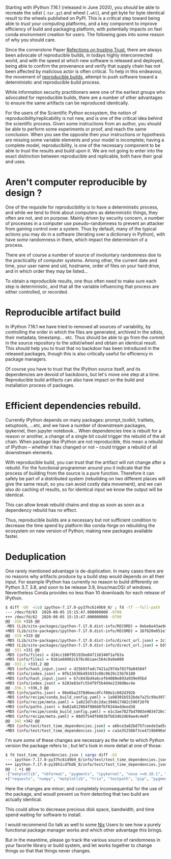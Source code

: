 <!--
.. title: IPython reproducible build
.. slug: ipython-reproducible-builds
.. date: 2020-08-10 22:00:00 UTC-00:00
.. author: Matthias Bussonnier
.. tags: Labs, IPython, reproducible-builds, packaging
.. category:
.. link:
.. description:
.. type: text
-->

Starting with IPython 7.16.1 (released in June 2020), you _should_ be able to recreate the sdist (`.tar.gz`) and wheel
(`.whl`), and get byte for byte identical result to the wheels published on PyPI. This is a critical step toward being able
to _trust_ your computing platforms, and a key component to improve efficiency of build and packaging platform, with
potentially impacts on fast conda environment creation for users. The following goes into some reason of why you should care.

<!-- TEASER_END -->

Since the cornerstone Paper [Refections on trusting Trust][1], there are always been advocate of reproducible builds, in
todays highly interconnected world, and with the speed at which new software is released and deployed, being able to confirm
the provenance and verify that supply chain has not been affected by malicious actor is often critical. To help in this
endeavour, the movement of [reproducible builds][2], attempt to push software toward a deterministic and reproducible
build process.

[2]: https://reproducible-builds.org/
[1]: https://www.cs.cmu.edu/~rdriley/487/papers/Thompson_1984_ReflectionsonTrustingTrust.pdf

While information security practitioners were one of the earliest groups who advocated for reproducible builds, there
are a number of other advantages to ensure the same artifacts can be reproduced identically.

For the users of the Scientific Python ecosystem, the notion of reproducibility/replicability is not new, and is one of
the critical idea behind the scientific process. Given some instructions from an author, you should be able to perform some
experiments or proof, and reach the same conclusion. When you see the opposite then your instructions or hypothesis are missing
some variable elements and your model is incomplete; having a complete model, reproducibility, is one of the necessary
component to be able to trust the results and build upon it. We are not going to enter into the exact distinction
between reproducible and replicable, both have their goal and uses.

# Aren't computer reproducible by design ? 

One of the requisite for reproducibility is to have a deterministic process, and while we tend to think about computers
as deterministic things, they often are not, and on purpose. Mainly driven by security concern, a number of processes in
a computer use pseudo-randomness to prevent an attacker from gaining control over a system. Thus by default, many of the
typical actions you may do in a software (iterating over a dictionary in Python), with have _some_ randomness in them,
which impact the determinism of a process.

There are of course a number of source of involuntary randomness doe to the practicality of computer systems. Among
other, the current date and time, your user name and uid, hostname, order of files on your hard drive, and in which
order they may be listed...

To obtain a reproducible results, one thus often need to make sure each step is deterministic, and that all the variable
influencing that process are either controlled, or recorded.

# Reproducible artifact build

In IPython 7.16.1 we have tried to removed all sources of variability, by controlling the order in which the files are
generated, archived in the sdists, their metadata, timestamp... etc. Thus should be able to go from the commit in the
source repository to the sdist/wheel and obtain an identical result. This should help you to trust that no backdoor has
been introduced in the released packages, though this is also critically useful for efficiency in package managers.

Of course you have to trust that the IPython source itself, and its dependencies are devoid of backdoors, but let's move
one step at a time. Reproducible build artifacts can also have impact on the build and installation process of packages.

# Efficient dependencies rebuild. 

Currently IPython depends on many packages: prompt_toolkit, traitlets, setuptools, ...etc, and we have a number of
downstream packages, ipykernel, then jupyter notebook... When dependencies tree is rebuilt for a reason or another, a change of a
single bit could trigger the rebuild of the all chain. When package like IPython are not reproducible, this mean  a
rebuild of IPython – whether it has changed or not – could trigger a rebuild of all downstream elements.

With reproducible build, you can trust that the artifact will not change after a rebuild. For the functional programmer
around you it indicate that the process of building from the source is a pure function. Therefore it can safely be part
of a distributed system (rebuilding on two different places will give the same result, so you can avoid costly data
movement), and we can also do caching of results, so for identical input we know the output will be identical.

This can allow break rebuild chains and stop as soon as soon as a dependency rebuild has no effect.

Thus, reproducible builds are a necessary but not sufficient condition to decrease the time spend by platform like conda-forge on rebuilding the ecosystem
on new version of Python; making new packages available faster. 

# Deduplication

One rarely mentioned advantage is de-duplication. In many cases there are no reasons why artifacts produce by a build
step would depends on all their input. For example IPython has currently no reason to build differently on Python 3.7,
3.8, and soon to be release 3.9, linux/macOS/ of windows. Nevertheless Conda provides no less than 10 downloads for each
release of IPython. 

```bash
$ diff -U0  <(cd ipython-7.17.0-py37hc6149b9_0/ ; fd -tf --full-path  | xargs -L1 md5)  <(cd ipython-7.17.0-py38h1cdfbd6_0/ ; fd --full-path  -t f | xargs -L1 md5)
--- /dev/fd/63	2020-08-05 15:15:47.000000000 -0700
+++ /dev/fd/62	2020-08-05 15:15:47.000000000 -0700
@@ -316 +316 @@
-MD5 (Lib/site-packages/ipython-7.17.0.dist-info/RECORD) = 0ebe6e43ae9dcfc29b86338605fc9065
+MD5 (Lib/site-packages/ipython-7.17.0.dist-info/RECORD) = 16f820e051e75462d970be438fbd2b0a
@@ -319 +319 @@
-MD5 (Lib/site-packages/ipython-7.17.0.dist-info/direct_url.json) = 2c37570ef1bd3eadd669649da321b69f
+MD5 (Lib/site-packages/ipython-7.17.0.dist-info/direct_url.json) = b55d0dcd87b11218d41c34d8ee0a5016
@@ -331 +331 @@
-MD5 (info/files) = d24cc180f95193be847116340f1af63a
+MD5 (info/files) = 0161e68902cb78c6b1aec564c0a9e808
@@ -333,2 +333,2 @@
-MD5 (info/hash_input.json) = d25b93fadc7421a297daf02f9a04584f
-MD5 (info/index.json) = 0fb13436b493433c08c9b29c23b76180
+MD5 (info/hash_input.json) = b7c843bd4a6cef64080e893a939e95bd
+MD5 (info/index.json) = 6283e83efc554f9f5b4d4e2330d8ec4e
@@ -336,3 +336,3 @@
-MD5 (info/paths.json) = 06e6ba2378d6eecdfcf08e1c602d392b
-MD5 (info/recipe/conda_build_config.yaml) = 1a98301b552bde7a25c99a39711c9fe2
-MD5 (info/recipe/meta.yaml) = 1a823d7c8c2dac394617482c596f26f0
+MD5 (info/paths.json) = 0a82a812984f98660fbf0244eddeed38
+MD5 (info/recipe/conda_build_config.yaml) = e1c3ae7827bd7003e9034720c7b0f76c
+MD5 (info/recipe/meta.yaml) = 08d5f54df6083bfb834b24b9ae4c4e0f
@@ -342 +342 @@
-MD5 (info/test/test_time_dependencies.json) = a66ce3a62bd757ceede3ad5ef4c2c4b6
+MD5 (info/test/test_time_dependencies.json) = ca1e35258bf3ce4719b090a90f886cd6
```

I'm sure _some_ of these changes are necessary as the refer to which Python version the package refers to ; but let's
look in more detail at one of those:

```bash
$ fd test_time_dependencies.json | xargs diff -U2
--- ipython-7.17.0-py37hc6149b9_0/info/test/test_time_dependencies.json	2020-07-31 21:41:11.000000000 -0700
+++ ipython-7.17.0-py38h1cdfbd6_0/info/test/test_time_dependencies.json	2020-07-31 21:40:53.000000000 -0700
@@ -1 +1 @@
-["matplotlib", "nbformat", "pygments", "ipykernel", "nose >=0.10.1", "trio", "numpy", "pip", "testpath", "requests"]
+["requests", "numpy", "matplotlib", "trio", "testpath", "pip", "pygments", "nbformat", "ipykernel", "nose >=0.10.1"]
```

Here the changes are minor; and completely inconsequential for the use of the package, and woudl prevent us from
detecting that two build are actually identical.

This could allow to decrease precious disk space, bandwidth, and time spend waiting for software to install. 

I would recommend Go talk as well to some [Nix][Nix] Users to see how a purely functional package manager works and
which other advantage this brings.

But in the meantime, please go track the various source of randomness in your favorite library or build system, and
let works together to change things so that that things never changes.





[Nix]: https://nixos.org/

